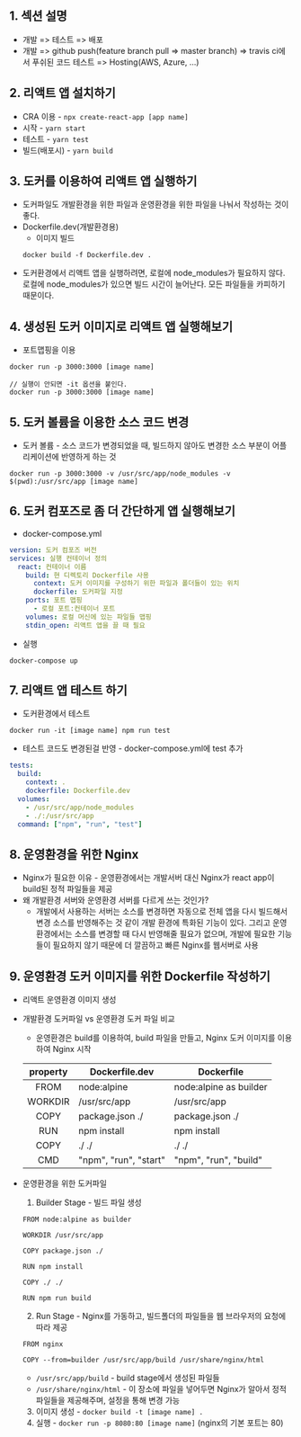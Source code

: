 ## 1. 섹션 설명
* 개발 => 테스트 => 배포
* 개발 => github push(feature branch pull => master branch) => travis ci에서 푸쉬된 코드 테스트 => Hosting(AWS, Azure, ...)

## 2. 리액트 앱 설치하기
* CRA 이용 - `npx create-react-app [app name]`
* 시작 - `yarn start`
* 테스트 - `yarn test`
* 빌드(배포시) - `yarn build`

## 3. 도커를 이용하여 리액트 앱 실행하기
* 도커파일도 개발환경을 위한 파일과 운영환경을 위한 파일을 나눠서 작성하는 것이 좋다.
* Dockerfile.dev(개발환경용)
  * 이미지 빌드
  ```
  docker build -f Dockerfile.dev .
  ```
* 도커환경에서 리액트 앱을 실행하려면, 로컬에 node_modules가 필요하지 않다. 로컬에 node_modules가 있으면 빌드 시간이 늘어난다. 모든 파일들을 카피하기 때문이다.

## 4. 생성된 도커 이미지로 리액트 앱 실행해보기
* 포트맵핑을 이용
```
docker run -p 3000:3000 [image name]

// 실행이 안되면 -it 옵션을 붙인다.
docker run -p 3000:3000 [image name]
```

## 5. 도커 볼륨을 이용한 소스 코드 변경
* 도커 볼륨 - 소스 코드가 변경되었을 때, 빌드하지 않아도 변경한 소스 부분이 어플리케이션에 반영하게 하는 것
```
docker run -p 3000:3000 -v /usr/src/app/node_modules -v $(pwd):/usr/src/app [image name]
```

## 6. 도커 컴포즈로 좀 더 간단하게 앱 실행해보기
* docker-compose.yml
```yml
version: 도커 컴포즈 버전
services: 실행 컨테이너 정의 
  react: 컨테이너 이름
    build: 현 디렉토리 Dockerfile 사용
      context: 도커 이미지를 구성하기 위한 파일과 폴더들이 있는 위치
      dockerfile: 도커파일 지정
    ports: 포트 맵핑
      - 로컬 포트:컨테이너 포트
    volumes: 로컬 머신에 있는 파일들 맵핑
    stdin_open: 리액트 앱을 끌 때 필요
```

* 실행
```
docker-compose up
```

## 7. 리액트 앱 테스트 하기
* 도커환경에서 테스트
```
docker run -it [image name] npm run test
```

* 테스트 코드도 변경된걸 반영 - docker-compose.yml에 test 추가
```yml
tests:
  build:
    context: .
    dockerfile: Dockerfile.dev
  volumes:
    - /usr/src/app/node_modules
    - ./:/usr/src/app
  command: ["npm", "run", "test"]
```

## 8. 운영환경을 위한 Nginx
* Nginx가 필요한 이유 - 운영환경에서는 개발서버 대신 Nginx가 react app이 build된 정적 파일들을 제공
* 왜 개발환경 서버와 운영환경 서버를 다르게 쓰는 것인가?
  * 개발에서 사용하는 서버는 소스를 변경하면 자동으로 전체 앱을 다시 빌드해서 변경 소스를 반영해주는 것 같이 개발 환경에 특화된 기능이 있다. 그리고 운영환경에서는 소스를 변경할 때 다시 반영해줄 필요가 없으며, 개발에 필요한 기능들이 필요하지 않기 때문에 더 깔끔하고 빠른 Nginx를 웹서버로 사용

## 9. 운영환경 도커 이미지를 위한 Dockerfile 작성하기
* 리액트 운영환경 이미지 생성
* 개발환경 도커파일 vs 운영환경 도커 파일 비교
  * 운영환경은 build를 이용하여, build 파일을 만들고, Nginx 도커 이미지를 이용하여 Nginx 시작

  | property | Dockerfile.dev | Dockerfile |
  |:--------:|----------------|------------|
  |  FROM  | node:alpine | node:alpine as builder |
  | WORKDIR | /usr/src/app | /usr/src/app |
  |  COPY  | package.json ./ | package.json ./ |
  |  RUN  | npm install | npm install |
  |  COPY  | ./ ./ | ./ ./ |
  |  CMD  | "npm", "run", "start" | "npm", "run", "build" |

* 운영환경을 위한 도커파일
  1. Builder Stage - 빌드 파일 생성
  ```
  FROM node:alpine as builder

  WORKDIR /usr/src/app

  COPY package.json ./

  RUN npm install

  COPY ./ ./

  RUN npm run build
  ```

  2. Run Stage - Nginx를 가동하고, 빌드폴더의 파일들을 웹 브라우저의 요청에 따라 제공
  ```
  FROM nginx

  COPY --from=builder /usr/src/app/build /usr/share/nginx/html
  ```
    * `/usr/src/app/build` - build stage에서 생성된 파일들
    * `/usr/share/nginx/html` - 이 장소에 파일을 넣어두면 Nginx가 알아서 정적 파일들을 제공해주며, 설정을 통해 변경 가능
  
  3. 이미지 생성 - `docker build -t [image name] .`
  4. 실행 - `docker run -p 8080:80 [image name]` (nginx의 기본 포트는 80)

